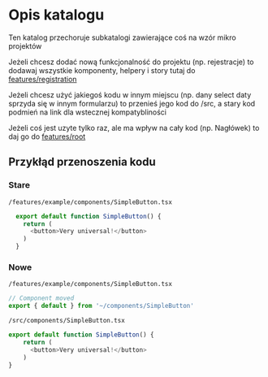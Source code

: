 # Opis katalogu

Ten katalog przechoruje subkatalogi zawierające coś na wzór mikro projektów

Jeżeli chcesz dodać nową funkcjonalność do projektu (np. rejestracje) to dodawaj wszystkie komponenty, helpery i story tutaj do [features/registration](/src/features/registration)

Jeżeli chcesz użyć jakiegoś kodu w innym miejscu (np. dany select daty sprzyda się w innym formularzu) to przenieś jego kod do /src, a stary kod podmień na link dla wstecznej kompatybliności

Jeżeli coś jest uzyte tylko raz, ale ma wpływ na cały kod (np. Nagłówek) to daj go do [features/root](/src/features/root)


## Przykłąd przenoszenia kodu

### Stare
`/features/example/components/SimpleButton.tsx`
```typescript jsx
  export default function SimpleButton() {
    return (
      <button>Very universal!</button>
    ) 
  }
```
  
### Nowe
`/features/example/components/SimpleButton.tsx`
```typescript jsx
// Component moved
export { default } from '~/components/SimpleButton'
```
`/src/components/SimpleButton.tsx`
```typescript jsx
export default function SimpleButton() {
    return (
      <button>Very universal!</button>
    ) 
}
```
